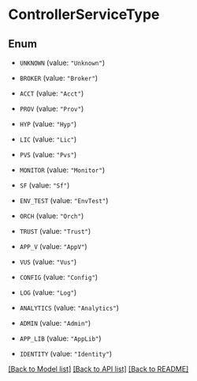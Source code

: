 # ControllerServiceType

## Enum


* `UNKNOWN` (value: `"Unknown"`)

* `BROKER` (value: `"Broker"`)

* `ACCT` (value: `"Acct"`)

* `PROV` (value: `"Prov"`)

* `HYP` (value: `"Hyp"`)

* `LIC` (value: `"Lic"`)

* `PVS` (value: `"Pvs"`)

* `MONITOR` (value: `"Monitor"`)

* `SF` (value: `"Sf"`)

* `ENV_TEST` (value: `"EnvTest"`)

* `ORCH` (value: `"Orch"`)

* `TRUST` (value: `"Trust"`)

* `APP_V` (value: `"AppV"`)

* `VUS` (value: `"Vus"`)

* `CONFIG` (value: `"Config"`)

* `LOG` (value: `"Log"`)

* `ANALYTICS` (value: `"Analytics"`)

* `ADMIN` (value: `"Admin"`)

* `APP_LIB` (value: `"AppLib"`)

* `IDENTITY` (value: `"Identity"`)


[[Back to Model list]](../README.md#documentation-for-models) [[Back to API list]](../README.md#documentation-for-api-endpoints) [[Back to README]](../README.md)


